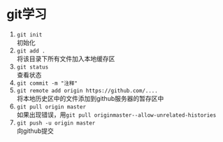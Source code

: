 # git学习
1. `git init`   
   初始化
2. `git add .`   
   将该目录下所有文件加入本地缓存区
3. `git status`  
   查看状态
4. `git commit -m "注释"`
5. `git remote add origin https://github.com/....`  
   将本地历史区中的文件添加到github服务器的暂存区中
6. `git pull origin master`  
   如果出现错误，用`git pull originmaster--allow-unrelated-histories`
7. `git push -u origin master`  
   向github提交